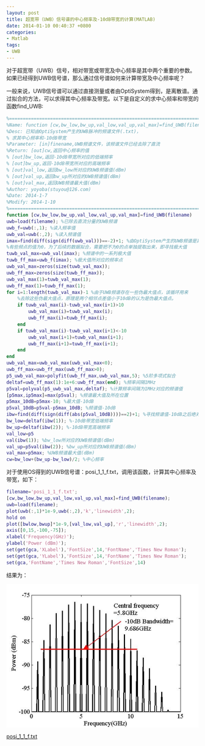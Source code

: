 ```yaml
---
layout: post
title: 超宽带（UWB）信号谱的中心频率及-10dB带宽的计算(MATLAB)
date: 2014-01-10 00:40:37 +0800
categories:
- Matlab
tags:
- UWB
---
```


对于超宽带（UWB）信号，相对带宽或带宽及中心频率是其中两个重要的参数。如果已经得到UWB信号谱，那么通过信号谱如何来计算带宽及中心频率呢？

一般来说，UWB信号谱可以通过直接测量或者由OptiSystem得到，是离散谱。通过拟合的方法，可以求得其中心频率及带宽。以下是自定义的求中心频率和带宽的函数find_UWB:

```matlab
%==========================================================================
%Name: function [cw,bw_low,bw_up,val_low,val_up,val_max]=find_UWB(filename)
%Desc: 已知由OptiSystem产生的UWB脉冲的频谱文件(.txt)，
% 求其中心频率和-10dB带宽
%Parameter: [in]finename,UWB频谱文件，该频谱文件已经去除了直流
%Return: [out]cw,返回中心频率的值
% [out]bw_low,返回-10dB带宽所对应的低端频率
% [out]bw_up,返回-10dB带宽所对应的高端频率
% [out]val_low,返回bw_low所对应的UWB频谱值(dBm)
% [out]val_up,返回bw_up所对应的UWB频谱值(dBm)
% [out]val_max,返回UWB频谱最大值(dBm)
%Author: yoyoba(stuyou@126.com)
%Date: 2014-1-7
%Modify: 2014-1-10
%=========================================================================
function [cw,bw_low,bw_up,val_low,val_up,val_max]=find_UWB(filename) 
uwb=load(filename); %已除去直流分量的UWB频谱
uwb_f=uwb(:,1); %读入频率值
uwb_val=uwb(:,2); %读入频谱值
imax=find(diff(sign(diff(uwb_val)))==-2)+1; %由OptiSystem产生的UWB频谱是离散谱
%有些频点的值为0，为了后续的数据拟合，需要把不为0的点单独提取出来，即寻找极大值
tuwb_val_max=uwb_val(imax); %频谱中的一系列极大值
tuwb_ff_max=uwb_f(imax); %极大值所对应的频率点
uwb_val_max=zeros(size(tuwb_val_max));
uwb_ff_max=zeros(size(tuwb_ff_max));
uwb_val_max(1)=tuwb_val_max(1);
uwb_ff_max(1)=tuwb_ff_max(1);
for i=1:length(tuwb_val_max)-1 %由于UWB频谱存在一些伪最大值点，该循环用来
    %去除这些伪最大值点，原理是两个相邻点差值小于10dB的认为是伪最大值点。
    if tuwb_val_max(i)-tuwb_val_max(i+1)>10
        uwb_val_max(i)=tuwb_val_max(i);
        uwb_ff_max(i)=tuwb_ff_max(i);
    end
    if tuwb_val_max(i)-tuwb_val_max(i+1)<-10
        uwb_val_max(i+1)=tuwb_val_max(i+1);
        uwb_ff_max(i+1)=tuwb_ff_max(i+1);
    end
end
uwb_val_max=uwb_val_max(uwb_val_max<0);
uwb_ff_max=uwb_ff_max(uwb_ff_max>0);
p5_uwb_val_max=polyfit(uwb_ff_max,uwb_val_max,5); %5阶多项式拟合
deltaf=uwb_ff_max(1):1e+6:uwb_ff_max(end); %频率间隔1MHz
p5val=polyval(p5_uwb_val_max,deltaf); %计算频率间隔为1MHz对应的频谱值
[p5max,ip5max]=max(p5val); %频谱最大值及所在位置
p5max_10dB=p5max-10; %最大值-10dB
p5val_10dB=p5val-p5max_10dB; %频谱值-10dB
ibw=find(diff(sign(diff(abs(p5val_10dB))))==2)+1; %寻找频谱值-10dB之后绝对值的最小值的位置
bw_low=deltaf(ibw(1)); %-10dB带宽低端频率
bw_up=deltaf(ibw(2)); %-10dB带宽高端频率
val_low=p5
val(ibw(1)); %bw_low所对应的UWB频谱值(dBm)
val_up=p5val(ibw(2)); %bw_up所对应的UWB频谱值(dBm)
val_max=p5max; %UWB频谱最大值(dBm)
cw=bw_low+(bw_up-bw_low)/2; %中心频率
```

对于使用OS得到的UWB信号谱：posi_1_1_f.txt，调用该函数，计算其中心频率及带宽，如下：

```matlab
filename='posi_1_1_f.txt';
[cw,bw_low,bw_up,val_low,val_up,val_max]=find_UWB(filename);
uwb=load(filename);
plot(uwb(:,1)*1e-9,uwb(:,2),'k','linewidth',2);
hold on
plot([bwlow,bwup]*1e-9,[val_low,val_up],'r','linewidth',2);
axis([0,15,-100,-75]);
xlabel('Frequency(GHz)');
ylabel('Power (dBm)');
set(get(gca,'XLabel'),'FontSize',14,'FontName','Times New Roman');
set(get(gca,'YLabel'),'FontSize',14,'FontName','Times New Roman');
set(gca,'FontName','Times New Roman','FontSize',14)
```

结果为：

<img src="https://github.com/stuyou/stuyou.github.io/raw/master/_posts/image/UWB.jpg" style="display:block;margin:auto"/>

[posi_1_1_f.txt](https://github.com/stuyou/stuyou.github.io/raw/master/_posts/data/posi_1_1_f.txt)